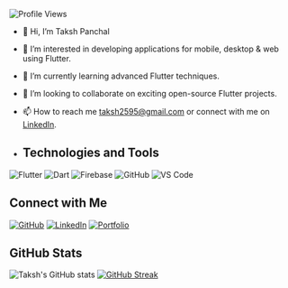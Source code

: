 ![Profile Views](https://komarev.com/ghpvc/?username=taksh30&color=0A66C2)


- 👋 Hi, I’m Taksh Panchal
- 👀 I’m interested in developing applications for mobile, desktop & web using Flutter.
- 🌱 I’m currently learning advanced Flutter techniques.
- 💞️ I’m looking to collaborate on exciting open-source Flutter projects.
- 📫 How to reach me [taksh2595@gmail.com](mailto:taksh2595@gmail.com) or connect with me on [LinkedIn](https://www.linkedin.com/in/takshpanchal959/).

- ## Technologies and Tools

![Flutter](https://img.shields.io/badge/Flutter-02569B?style=for-the-badge&logo=flutter&logoColor=white)
![Dart](https://img.shields.io/badge/Dart-0175C2?style=for-the-badge&logo=dart&logoColor=white)
![Firebase](https://img.shields.io/badge/Firebase-FFCA28?style=for-the-badge&logo=firebase&logoColor=white)
![GitHub](https://img.shields.io/badge/GitHub-181717?style=for-the-badge&logo=github&logoColor=white)
![VS Code](https://img.shields.io/badge/VS%20Code-007ACC?style=for-the-badge&logo=visual-studio-code&logoColor=white)

## Connect with Me

[![GitHub](https://img.shields.io/badge/GitHub-181717?style=for-the-badge&logo=github&logoColor=white)](https://github.com/taksh30)
[![LinkedIn](https://img.shields.io/badge/LinkedIn-0A66C2?style=for-the-badge&logo=linkedin&logoColor=white)](https://www.linkedin.com/in/takshpanchal959/)
[![Portfolio](https://img.shields.io/badge/Portfolio-24292E?style=for-the-badge&logo=githubpages&logoColor=white)](https://taksh30.github.io/)

## GitHub Stats

![Taksh's GitHub stats](https://github-readme-stats.vercel.app/api?username=taksh30&show_icons=true&theme=transparent)
[![GitHub Streak](https://streak-stats.demolab.com/?user=taksh30&show_icons=true&theme=transparent)](https://git.io/streak-stats)





<!---
taksh30/taksh30 is a ✨ special ✨ repository because its `README.md` (this file) appears on your GitHub profile.
You can click the Preview link to take a look at your changes.
--->
